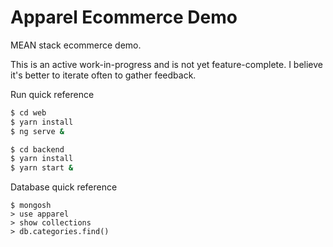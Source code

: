 # Apparel Ecommerce Demo

MEAN stack ecommerce demo.

This is an active work-in-progress and is not yet feature-complete. I believe it's better to iterate often to gather feedback.

Run quick reference
```BASH
$ cd web
$ yarn install
$ ng serve &

$ cd backend
$ yarn install
$ yarn start &
```

Database quick reference

```
$ mongosh
> use apparel
> show collections
> db.categories.find()
```